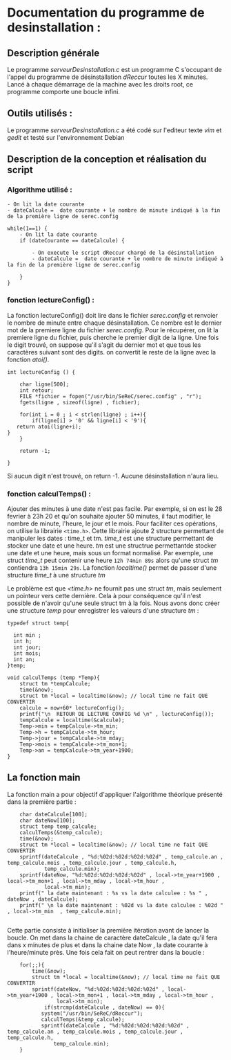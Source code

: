 # Documentation du programme de desinstallation :

## Description générale
Le programme _serveurDesinstallation.c_ est un programme C s'occupant de l'appel du programme de désinstallation _dReccur_ toutes les X minutes.
Lancé à chaque démarrage de la machine avec les droits root, ce programme comporte une boucle infini.

## Outils utilisés :
Le programme _serveurDesinstallation.c_ a été codé sur l'editeur texte _vim_ et _gedit_ et testé sur l'environnement Debian

## Description de la conception et réalisation du script

### Algorithme utilisé :

```
- On lit la date courante
- dateCalcule =  date courante + le nombre de minute indiqué à la fin de la première ligne de serec.config

while(1==1) {
    - On lit la date courante
    if (dateCourante == dateCalcule) {
   
        - On execute le script dReccur chargé de la désinstallation
        - dateCalcule =  date courante + le nombre de minute indiqué à la fin de la première ligne de serec.config
   
    }
}
```


### fonction lectureConfig() :

La fonction lectureConfig() doit lire dans le fichier _serec.config_ et renvoier le nombre de minute entre chaque désinstallation.
Ce nombre est le dernier mot de la premiere ligne du fichier _serec.config_.
Pour le récupérer, on lit la premiere ligne du fichier, puis cherche le premier digit de la ligne.
Une fois le digit trouvé, on suppose qu'il s'agit du dernier mot et que tous les caractères suivant sont des digits.
on convertit le reste de la ligne avec la fonction _atoi()_.

```
int lectureConfig () {

    char ligne[500];  
    int retour;
    FILE *fichier = fopen("/usr/bin/SeReC/serec.config" , "r");
    fgets(ligne , sizeof(ligne) , fichier);
   
    for(int i = 0 ; i < strlen(ligne) ; i++){
        if(ligne[i] > '0' && ligne[i] < '9'){
   return atoi(ligne+i);
}
    }

    return -1;

}
```
Si aucun digit n'est trouvé, on return -1. Aucune désinstallation n'aura lieu.


### fonction calculTemps() :

Ajouter des minutes à une date n'est pas facile. Par exemple, si on est le 28 fevrier à 23h 20 et qu'on souhaite ajouter 50 minutes, il faut modifier, le nombre de minute, l'heure, le jour et le mois.
Pour faciliter ces opérations, on utilise la librairie ```<time.h>```.
Cette librairie ajoute 2 structure permettant de manipuler les dates : time_t et tm.
_time\_t_ est une structure permettant de stocker une date et une heure.
_tm_ est une structrue permettantde stocker une date et une heure, mais sous un format normalisé.
Par exemple, une struct _time\_t_ peut contenir une heure ```12h 74min 89s``` alors qu'une struct _tm_ contiendra ```13h 15min 29s```.
La fonction _localtime()_ permet de passer d'une structure _time\_t_ à une structure _tm_


Le problème est que _<time.h>_ ne fournit pas une struct _tm_, mais seulement un pointeur vers cette dernière.
Cela à pour conséquence qu'il n'est possible de n'avoir qu'une seule struct tm à la fois.
Nous avons donc créer une structure _temp_ pour enregistrer les valeurs d'une structure _tm_ :
```
typedef struct temp{

  int min ;
  int h;
  int jour;
  int mois;
  int an;
}temp;
```


```
void calculTemps (temp *Temp){      
    struct tm *tempCalcule;
    time(&now);
    struct tm *local = localtime(&now); // local time ne fait QUE CONVERTIR
    calcule = now+60* lectureConfig();
    printf("\n  RETOUR DE LECTURE CONFIG %d \n" , lectureConfig());
    tempCalcule = localtime(&calcule);
    Temp->min = tempCalcule->tm_min;
    Temp->h = tempCalcule->tm_hour;
    Temp->jour = tempCalcule->tm_mday;
    Temp->mois = tempCalcule->tm_mon+1;
    Temp->an = tempCalcule->tm_year+1900;
}
```

## La fonction main 

La fonction main a pour objectif d'appliquer l'algorithme théorique présenté dans la première partie : 

````
    char dateCalcule[100]; 
    char dateNow[100];  
    struct temp temp_calcule; 
    calculTemps(&temp_calcule); 
    time(&now); 
    struct tm *local = localtime(&now); // local time ne fait QUE CONVERTIR 
    sprintf(dateCalcule , "%d:%02d:%02d:%02d:%02d" , temp_calcule.an , temp_calcule.mois , temp_calcule.jour , temp_calcule.h, 
		    temp_calcule.min); 
    sprintf(dateNow, "%d:%02d:%02d:%02d:%02d" , local->tm_year+1900 , local->tm_mon+1 , local->tm_mday , local->tm_hour ,
		    local->tm_min);
    printf(" la date maintenant : %s vs la date calculee : %s " , dateNow , dateCalcule); 
    printf(" \n la date maintenant : %02d vs la date calculee : %02d " , local->tm_min  , temp_calcule.min);
    
````
Cette partie consiste à initialiser la première itération avant de lancer la boucle. On met dans la chaine de 
caractère dateCalcule , la date qu'il fera dans x minutes de plus et dans la chaine date Now , la date courante à l'heure/minute
près. Une fois cela fait on peut rentrer dans la boucle : 

````
    for(;;){
        time(&now);
        struct tm *local = localtime(&now); // local time ne fait QUE CONVERTIR 
        sprintf(dateNow, "%d:%02d:%02d:%02d:%02d" , local->tm_year+1900 , local->tm_mon+1 , local->tm_mday , local->tm_hour ,
                local->tm_min);
            if(strcmp(dateCalcule , dateNow) == 0){
           system("/usr/bin/SeReC/dReccur"); 
           calculTemps(&temp_calcule);
           sprintf(dateCalcule , "%d:%02d:%02d:%02d:%02d" , temp_calcule.an , temp_calcule.mois , temp_calcule.jour , temp_calcule.h, 
               temp_calcule.min); 
	}
````



